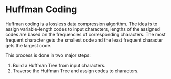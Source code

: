 # Huffman Coding

Huffman coding is a lossless data compression algorithm. The idea is to assign variable-length codes to input characters, lengths of the assigned codes are based on the frequencies of corresponding characters. The most frequent character gets the smallest code and the least frequent character gets the largest code.

This process is done in two major steps:
1) Build a Huffman Tree from input characters.
2) Traverse the Huffman Tree and assign codes to characters.
